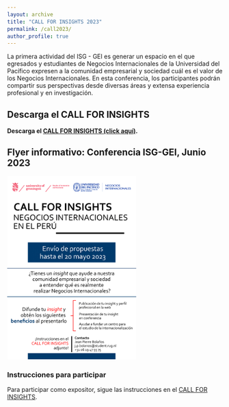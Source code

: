 ```yaml
---
layout: archive
title: "CALL FOR INSIGHTS 2023"
permalink: /call2023/
author_profile: true
---
```

 
La primera actividad del ISG - GEI es generar un espacio en el que egresados y estudiantes de Negocios Internacionales de la Universidad del Pacífico expresen a la comunidad empresarial y sociedad cuál es el valor de los Negocios Internacionales. En esta conferencia, los participantes podrán compartir sus perspectivas desde diversas áreas y extensa experiencia profesional y en investigación.

## Descarga el CALL FOR INSIGHTS

**Descarga el [CALL FOR INSIGHTS (click aquí)](https://isg-gei.github.io/files/Call-for-Insights-NNII-UP-2023.pdf).**

## Flyer informativo: Conferencia ISG-GEI, Junio 2023

<!--
![boletin call for insights NNII UP 2023](/images/banner2023.png)
-->
<img src="/images/banner2023.png" alt="boletin de convocatoria 2023" title="Boletin CALL FOR INSIGHTS 2023" width="60%" height="60%">

### Instrucciones para participar

Para participar como expositor, sigue las instrucciones en el [CALL FOR INSIGHTS](https://isg-gei.github.io/files/Call-for-Insights-NNII-UP-2023.pdf).


